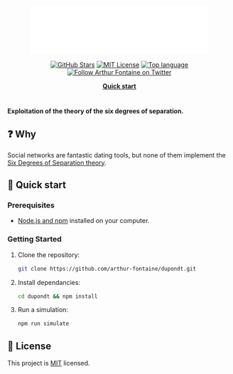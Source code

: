 <p align="center">
  <img
    width="400"
    src="assets/images/svg/logos/logo.svg"
    alt="Dupondt logo"
  />
</p>

<p align="center">
  <a href="https://github.com/arthur-fontaine/dupondt/stargazers"
    ><img
      src="https://img.shields.io/github/stars/arthur-fontaine/dupondt?style=flat-square"
      alt="GitHub Stars"
  /></a>
  <a href="LICENSE"
    ><img
      src="https://img.shields.io/github/license/arthur-fontaine/dupondt?style=flat-square"
      alt="MIT License"
  /></a>
  <a href=""
    ><img
      src="https://img.shields.io/github/languages/top/arthur-fontaine/dupondt?style=flat-square"
      alt="Top language"/></a
  >
  <a href="https://twitter.com/f_arthr"
    ><img
      src="https://img.shields.io/twitter/follow/f_arthr?color=00acee&label=Arthur%20Fontaine&style=flat-square"
      alt="Follow Arthur Fontaine on Twitter"
  /></a>
</p>

<p align="center">
  <b><a href="#🚀-quick-start">Quick start</a></b>
</p>

<h1></h1>

**Exploitation of the theory of the six degrees of separation.**

## ❓ Why

Social networks are fantastic dating tools, but none of them implement the [Six Degrees of Separation theory](https://en.wikipedia.org/wiki/Six_degrees_of_separation).

## 🚀 Quick start

### Prerequisites

- [Node.js and npm](https://nodejs.org/en/download/) installed on your computer.

### Getting Started

1. Clone the repository:

   ```sh
   git clone https://github.com/arthur-fontaine/dupondt.git
   ```

2. Install dependancies:

   ```sh
   cd dupondt && npm install
   ```

3. Run a simulation:

   ```sh
   npm run simulate
   ```

## 📝 License

This project is [MIT](https://github.com/arthur-fontaine/dupondt/blob/master/LICENSE) licensed.
